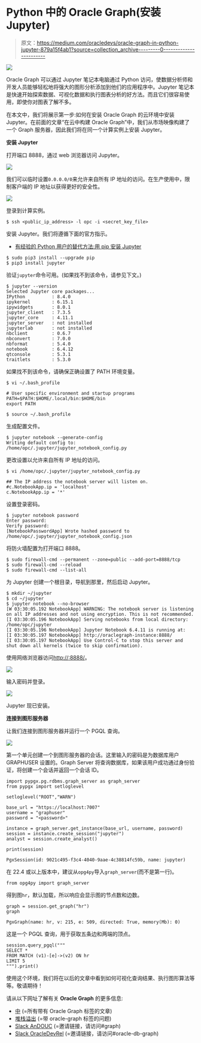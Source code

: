 # Python 中的 Oracle Graph(安装 Jupyter)

> 原文：<https://medium.com/oracledevs/oracle-graph-in-python-jupyter-879a15f4ab1?source=collection_archive---------0----------------------->

![](img/6697d4e583c6b312d1ed2a7e591d8810.png)

Oracle Graph 可以通过 Jupyter 笔记本电脑通过 Python 访问，使数据分析师和开发人员能够轻松地将强大的图形分析添加到他们的应用程序中。Jupyter 笔记本是快速开始探索数据、可视化数据和执行图表分析的好方法。而且它们很容易使用，即使你对图表了解不多。

在本文中，我们将展示第一步:如何在安装 Oracle Graph 的云环境中安装 Jupyter。在前面的文章“在云中构建 Oracle Graph”中，我们从市场映像构建了一个 Graph 服务器，因此我们将在同一个计算实例上安装 Jupyter。

**安装 Jupyter**

打开端口 8888，通过 web 浏览器访问 Jupyter。

![](img/343d7428637d7bde98311d259d2c132d.png)

我们可以临时设置`0.0.0.0/0`来允许来自所有 IP 地址的访问。在生产使用中，限制客户端的 IP 地址以获得更好的安全性。

![](img/3eafe7300c01c6e15a555dfa6148c9ed.png)

登录到计算实例。

```
$ ssh <public_ip_address> -l opc -i <secret_key_file>
```

安装 Jupyter。我们将遵循下面的官方指示。

*   [有经验的 Python 用户的替代方法:用 pip 安装 Jupyter](https://docs.jupyter.org/en/latest/install/notebook-classic.html)

```
$ sudo pip3 install --upgrade pip
$ pip3 install jupyter
```

验证`jupyter`命令可用。(如果找不到该命令，请参见下文。)

```
$ jupyter --version
Selected Jupyter core packages...
IPython          : 8.4.0
ipykernel        : 6.15.1
ipywidgets       : 8.0.1
jupyter_client   : 7.3.5
jupyter_core     : 4.11.1
jupyter_server   : not installed
jupyterlab       : not installed
nbclient         : 0.6.7
nbconvert        : 7.0.0
nbformat         : 5.4.0
notebook         : 6.4.12
qtconsole        : 5.3.1
traitlets        : 5.3.0
```

如果找不到该命令，请确保正确设置了 PATH 环境变量。

```
$ vi ~/.bash_profile

# User specific environment and startup programs
PATH=$PATH:$HOME/.local/bin:$HOME/bin
export PATH

$ source ~/.bash_profile
```

生成配置文件。

```
$ jupyter notebook --generate-config
Writing default config to: /home/opc/.jupyter/jupyter_notebook_config.py
```

更改设置以允许来自所有 IP 地址的访问。

```
$ vi /home/opc/.jupyter/jupyter_notebook_config.py

## The IP address the notebook server will listen on.
#c.NotebookApp.ip = 'localhost'
c.NotebookApp.ip = '*'
```

设置登录密码。

```
$ jupyter notebook password
Enter password: 
Verify password: 
[NotebookPasswordApp] Wrote hashed password to /home/opc/.jupyter/jupyter_notebook_config.json
```

将防火墙配置为打开端口 8888。

```
$ sudo firewall-cmd --permanent --zone=public --add-port=8888/tcp
$ sudo firewall-cmd --reload
$ sudo firewall-cmd --list-all
```

为 Jupyter 创建一个根目录，导航到那里，然后启动 Jupyter。

```
$ mkdir ~/jupyter
$ cd ~/jupyter
$ jupyter notebook --no-browser
[W 03:30:05.192 NotebookApp] WARNING: The notebook server is listening on all IP addresses and not using encryption. This is not recommended.
[I 03:30:05.196 NotebookApp] Serving notebooks from local directory: /home/opc/jupyter
[I 03:30:05.196 NotebookApp] Jupyter Notebook 6.4.11 is running at:
[I 03:30:05.197 NotebookApp] http://oraclegraph-instance:8888/
[I 03:30:05.197 NotebookApp] Use Control-C to stop this server and shut down all kernels (twice to skip confirmation).
```

使用网络浏览器访问[http://<public _ IP _ address>:8888/](/)。

![](img/fb95a6929c50bb6cd0a20cd0660f46a4.png)

输入密码并登录。

![](img/0d268f91fa7fbebcef43a5e9a7d329e2.png)

Jupyter 现已安装。

**连接到图形服务器**

让我们连接到图形服务器并运行一个 PGQL 查询。

![](img/a3842592e458e5d62e37b81118a9d7d2.png)

第一个单元创建一个到图形服务器的会话。这里输入的密码是为数据库用户 GRAPHUSER 设置的。Graph Server 将查询数据库，如果该用户成功通过身份验证，将创建一个会话并返回一个会话 ID。

```
import pypgx.pg.rdbms.graph_server as graph_server
from pypgx import setloglevel

setloglevel("ROOT","WARN")

base_url = "https://localhost:7007"
username = "graphuser"
password = "<password>"

instance = graph_server.get_instance(base_url, username, password)
session = instance.create_session("jupyter")
analyst = session.create_analyst()

print(session)
```

```
PgxSession(id: 9021c495-f3c4-4040-9aae-4c38814fc59b, name: jupyter)
```

在 22.4 或以上版本中，建议从`opg4py`导入`graph_server`(而不是第一行)。

```
from opg4py import graph_server
```

得到图`hr`，默认加载，所以响应会显示图的节点数和边数。

```
graph = session.get_graph("hr")
graph
```

```
PgxGraph(name: hr, v: 215, e: 509, directed: True, memory(Mb): 0)
```

这是一个 PGQL 查询，用于获取五条边和两端的顶点。

```
session.query_pgql("""
SELECT *
FROM MATCH (v1)-[e]->(v2) ON hr
LIMIT 5
""").print()
```

使用这个环境，我们将在以后的文章中看到如何可视化查询结果、执行图形算法等等。敬请期待！

请从以下网址了解有关 **Oracle Graph** 的更多信息:

*   [中](/tag/oracle-graph) (=所有带有 Oracle Graph 标签的文章)
*   [堆栈溢出](https://stackoverflow.com/questions/tagged/oracle-graph) (=带 oracle-graph 标签的问题)
*   [Slack AnDOUC](https://join.slack.com/t/andouc/shared_invite/zt-1a2hmiz6f-vLlblcQyv0t9FMraMMP5uQ) (=邀请链接，请访问#graph)
*   [Slack OracleDevRel](https://join.slack.com/t/oracledevrel/shared_invite/zt-uffjmwh3-ksmv2ii9YxSkc6IpbokL1g) (=邀请链接，请访问#oracle-db-graph)